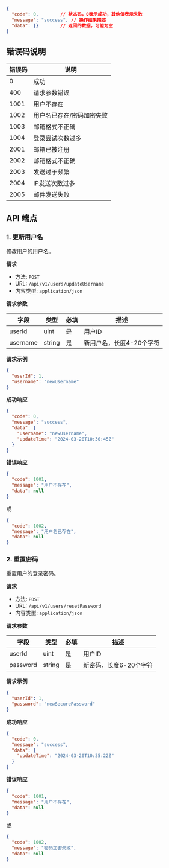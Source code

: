 ```json
{
  "code": 0,        // 状态码，0表示成功，其他值表示失败
  "message": "success", // 操作结果描述
  "data": {}        // 返回的数据，可能为空
}
```

## 错误码说明

| 错误码 | 说明 |
| ----- | ---- |
| 0     | 成功 |
| 400   | 请求参数错误 |
| 1001  | 用户不存在 |
| 1002  | 用户名已存在/密码加密失败 |
| 1003  | 邮箱格式不正确 |
| 1004  | 登录尝试次数过多 |
| 2001  | 邮箱已被注册 |
| 2002  | 邮箱格式不正确 |
| 2003  | 发送过于频繁 |
| 2004  | IP发送次数过多 |
| 2005  | 邮件发送失败 |

## API 端点

### 1. 更新用户名

修改用户的用户名。

**请求**

- 方法: `POST`
- URL: `/api/v1/users/updateUsername`
- 内容类型: `application/json`

**请求参数**

| 字段     | 类型   | 必填 | 描述     |
| -------- | ------ | ---- | -------- |
| userId   | uint   | 是   | 用户ID   |
| username | string | 是   | 新用户名，长度4-20个字符 |

**请求示例**

```json
{
  "userId": 1,
  "username": "newUsername"
}
```

**成功响应**

```json
{
  "code": 0,
  "message": "success",
  "data": {
    "username": "newUsername",
    "updateTime": "2024-03-20T10:30:45Z"
  }
}
```

**错误响应**

```json
{
  "code": 1001,
  "message": "用户不存在",
  "data": null
}
```

或

```json
{
  "code": 1002,
  "message": "用户名已存在",
  "data": null
}
```

### 2. 重置密码

重置用户的登录密码。

**请求**

- 方法: `POST`
- URL: `/api/v1/users/resetPassword`
- 内容类型: `application/json`

**请求参数**

| 字段     | 类型   | 必填 | 描述     |
| -------- | ------ | ---- | -------- |
| userId   | uint   | 是   | 用户ID   |
| password | string | 是   | 新密码，长度6-20个字符 |

**请求示例**

```json
{
  "userId": 1,
  "password": "newSecurePassword"
}
```

**成功响应**

```json
{
  "code": 0,
  "message": "success",
  "data": {
    "updateTime": "2024-03-20T10:35:22Z"
  }
}
```

**错误响应**

```json
{
  "code": 1001,
  "message": "用户不存在",
  "data": null
}
```

或

```json
{
  "code": 1002,
  "message": "密码加密失败",
  "data": null
}
```